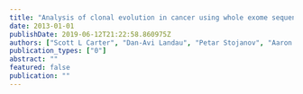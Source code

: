 ```yaml
---
title: "Analysis of clonal evolution in cancer using whole exome sequence data reveals that subclonal driver mutations predict poor prognosis in chronic lymphocytic leukemia."
date: 2013-01-01
publishDate: 2019-06-12T21:22:58.860975Z
authors: ["Scott L Carter", "Dan-Avi Landau", "Petar Stojanov", "Aaron McKenna", "Kristian Cibulskis", "Michael S Lawrence", "Jens Lohr", "Kristen Stevenson", "Donna Neuberg", "Matthew Meyerson", " others"]
publication_types: ["0"]
abstract: ""
featured: false
publication: ""
---
```


